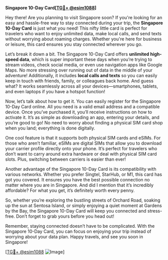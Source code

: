 **Singapore 10-Day Card[[TG💪+ @esim1088](https://t.me/s/esim1088)]**

Hey there! Are you planning to visit Singapore soon? If you're looking for an easy and hassle-free way to stay connected during your trip, the **Singapore 10-Day Card** is just what you need! This nifty little card is perfect for travelers who want to enjoy unlimited data, make local calls, and send texts without worrying about roaming charges. Whether you're here for business or leisure, this card ensures you stay connected wherever you go.

Let’s break it down a bit. The Singapore 10-Day Card offers **unlimited high-speed data**, which is super important these days when you’re trying to stream videos, check social media, or even use navigation apps like Google Maps. No more stressing over running out of data in the middle of your adventure! Additionally, it includes **local calls and texts** so you can easily keep in touch with friends, family, or colleagues back home. And guess what? It works seamlessly across all your devices—smartphones, tablets, and even laptops if you have a hotspot function!

Now, let’s talk about how to get it. You can easily register for the Singapore 10-Day Card online. All you need is a valid email address and a compatible device. Once you’ve purchased it, you’ll receive instructions on how to activate it. It’s as simple as downloading an app, entering your details, and you’re good to go! No need to worry about finding a physical SIM card shop when you land; everything is done digitally.

One cool feature is that it supports both physical SIM cards and eSIMs. For those who aren’t familiar, eSIMs are digital SIMs that allow you to download your carrier profile directly onto your phone. It’s perfect for travelers who don’t want to carry around extra hardware or deal with physical SIM card slots. Plus, switching between carriers is easier than ever!

Another advantage of the Singapore 10-Day Card is its compatibility with various networks. Whether you prefer Singtel, StarHub, or M1, this card has got you covered. It ensures you have the best possible connection no matter where you are in Singapore. And did I mention that it’s incredibly affordable? For what you get, it’s definitely worth every penny.

So, whether you’re exploring the bustling streets of Orchard Road, soaking up the sun at Sentosa Island, or simply enjoying a quiet moment at Gardens by the Bay, the Singapore 10-Day Card will keep you connected and stress-free. Don’t forget to grab yours before you head out!

Remember, staying connected doesn’t have to be complicated. With the Singapore 10-Day Card, you can focus on enjoying your trip instead of worrying about your data plan. Happy travels, and see you soon in Singapore!

[[TG💪+ @esim1088](https://t.me/s/esim1088) ![Image](https://i.postimg.cc/Y0z9fWf4/image.png)]